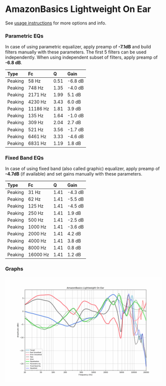 # AmazonBasics Lightweight On Ear
See [usage instructions](https://github.com/jaakkopasanen/AutoEq#usage) for more options and info.

### Parametric EQs
In case of using parametric equalizer, apply preamp of **-7.1dB** and build filters manually
with these parameters. The first 5 filters can be used independently.
When using independent subset of filters, apply preamp of **-6.8 dB**.

| Type    | Fc       |    Q | Gain    |
|:--------|:---------|:-----|:--------|
| Peaking | 58 Hz    | 0.51 | -6.8 dB |
| Peaking | 748 Hz   | 1.35 | -4.0 dB |
| Peaking | 2171 Hz  | 1.99 | 5.1 dB  |
| Peaking | 4230 Hz  | 3.43 | 6.0 dB  |
| Peaking | 11186 Hz | 1.81 | 3.9 dB  |
| Peaking | 135 Hz   | 1.64 | -1.0 dB |
| Peaking | 309 Hz   | 2.04 | 2.7 dB  |
| Peaking | 521 Hz   | 3.56 | -1.7 dB |
| Peaking | 6461 Hz  | 3.33 | -4.6 dB |
| Peaking | 6831 Hz  | 1.19 | 1.8 dB  |

### Fixed Band EQs
In case of using fixed band (also called graphic) equalizer, apply preamp of **-4.7dB**
(if available) and set gains manually with these parameters.

| Type    | Fc       |    Q | Gain    |
|:--------|:---------|:-----|:--------|
| Peaking | 31 Hz    | 1.41 | -4.3 dB |
| Peaking | 62 Hz    | 1.41 | -5.5 dB |
| Peaking | 125 Hz   | 1.41 | -4.5 dB |
| Peaking | 250 Hz   | 1.41 | 1.9 dB  |
| Peaking | 500 Hz   | 1.41 | -2.5 dB |
| Peaking | 1000 Hz  | 1.41 | -3.6 dB |
| Peaking | 2000 Hz  | 1.41 | 4.2 dB  |
| Peaking | 4000 Hz  | 1.41 | 3.8 dB  |
| Peaking | 8000 Hz  | 1.41 | 0.8 dB  |
| Peaking | 16000 Hz | 1.41 | 1.2 dB  |

### Graphs
![](./AmazonBasics%20Lightweight%20On%20Ear.png)